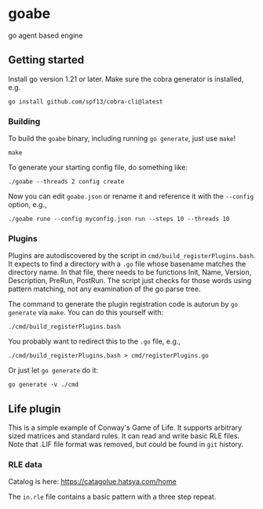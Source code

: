 # goabe
go agent based engine

## Getting started
Install go version 1.21 or later. Make sure the cobra generator is installed, e.g.
```
go install github.com/spf13/cobra-cli@latest
```
### Building
To build the `goabe` binary, including running `go generate`, just use `make`!
```
make
```
To generate your starting config file, do something like:
```
./goabe --threads 2 config create
```
Now you can edit `goabe.json` or rename it and reference it with the `--config` option, e.g.,
```
./goabe rune --config myconfig.json run --steps 10 --threads 10
```

### Plugins
Plugins are autodiscovered by the script in `cmd/build_registerPlugins.bash`.  It expects to find
a directory with a `.go` file whose basename matches the directory name.  In that file, there needs
to be functions Init, Name, Version, Description, PreRun, PostRun.  The script just checks for those
words using pattern matching, not any examination of the go parse tree.

The command to generate the plugin registration code is autorun by `go generate` via `make`.  You
can do this yourself with:
```
./cmd/build_registerPlugins.bash
```
You probably want to redirect this to the `.go` file, e.g.,
```
./cmd/build_registerPlugins.bash > cmd/registerPlugins.go
```

Or just let `go generate` do it:
```
go generate -v ./cmd
```

## Life plugin
This is a simple example of Conway's Game of Life.  It supports arbitrary
sized matrices and standard rules.  It can read and write basic RLE files.
Note that .LIF file format was removed, but could be found in `git` history.
### RLE data
Catalog is here: https://catagolue.hatsya.com/home

The `in.rle` file contains a basic pattern with a three step repeat.
